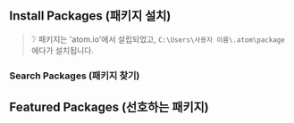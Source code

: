 ## Install Packages (패키지 설치)

> :grey_question: 패키지는 'atom.io'에서 설립되었고,
> `C:\Users\사용자 이름\.atom\package`에다가 설치됩니다.

### Search Packages (패키지 찾기)

## Featured Packages (선호하는 패키지)
